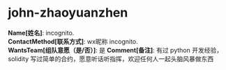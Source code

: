 # john-zhaoyuanzhen

**Name[姓名]**: incognito.  
**ContactMethod[联系方式]**: wx昵称 incognito.  
**WantsTeam[组队意愿（是/否）]**: 是
**Comment[备注]**: 有过 python 开发经验，solidity 写过简单的合约，愿意听话听指挥，欢迎任何人一起头脑风暴做东西  
